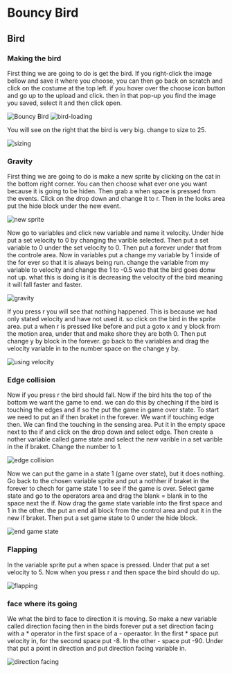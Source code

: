 # Bouncy Bird

## Bird

### Making the bird

First thing we are going to do is get the bird. If you right-click the image bellow and save it where you choose, you can then go back on scratch and click on the costume at the top left. if you hover over the choose icon button and go up to the upload and click. then in that pop-up you find the image you saved, select it and then click open.

![Bouncy Bird](./images/bouncy-bird.png)
![bird-loading](./images/bird-loading.png)

You will see on the right that the bird is very big. change to size to 25.

![sizing](./images/sizing.png)

### Gravity

First thing we are going to do is make a new sprite by clicking on the cat in the bottom right corner. You can then choose what ever one you want because it is going to be hiden. Then grab a when space is pressed from the events. Click on the drop down and change it to r. Then in the looks area put the hide block under the new event.

![new sprite](./images/new-sprite.png)

Now go to variables and click new variable and name it velocity. Under hide put a set velocity to 0 by changing the varible selected. Then put a set variable to 0 under the set velocity to 0. Then put a forever under that from the controle area. Now in variables put a change my variable by 1 inside of the for ever so that it is always being run. change the variable from my variable to velocity and change the 1 to -0.5 wso that the bird goes donw not up. what this is doing is it is decreasing the velocity of the bird meaning it will fall faster and faster.

![gravity](./images/gravity.png)

If you press r you will see that nothing happened. This is because we had only stated velocity and have not used it. so click on the bird in the sprite area. put a when r is pressed like before and put a goto x and y block from the motion area, under that and make shore they are both 0. Then put change y by block in the forever. go back to the variables and drag the velocity variable in to the number space on the change y by.

![using velocity](./images/using-velocity.png)

### Edge collision

Now if you press r the bird should fall. Now if the bird hits the top of the bottom we want the game to end. we can do this by cheching if the bird is touching the edges and if so the put the game in game over state. To start we need to put an if then braket in the forever. We want if touching edge then. We can find the touching in the sensing area. Put it in the empty space next to the if and click on the drop down and select edge. Then create a nother variable called game state and select the new varible in a set varible in the if braket. Change the number to 1.

![edge collision](./images/edge-colision.png)

Now we can put the game in a state 1 (game over state), but it does nothing. Go back to the chosen variable sprite and put a nothher if braket in the forever to chech for game state 1 to see if the game is over. Select game state and go to the operators area and drag the blank = blank in to the space next the if. Now drag the game state variable into the first space and 1 in the other. the put an end all block from the control area and put it in the new if braket. Then put a set game state to 0 under the hide block.

![end game state](./images/end-game-state.png)

### Flapping

In the variable sprite put a when space is pressed. Under that put a set velocity to 5. Now when you press r and then space the bird should do up.

![flapping](./images/flapping.png)

### face where its going

We what the bird to face to direction it is moving. So make a new variable called direction facing then in the birds forever put a set direction facing with a * operator in the first space of a - operaator. In the first * space put velocity in, for the second space put -8. In the other - space put -90. Under that put a point in direction and put direction facing variable in.

![direction facing](./images/)
